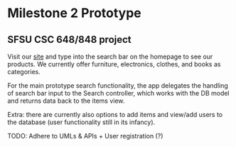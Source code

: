# Milestone 2 Prototype

## SFSU CSC 648/848 project

Visit our [site](http://sfsuswe.com/~su16g03/prototype) and type into the search 
bar on the homepage to see our products. We currently offer furniture, electronics, 
clothes, and books as categories.

For the main prototype search functionality, the app delegates the handling of 
search bar input to the Search controller, which works with the DB model and returns 
data back to the items view.

Extra: there are currently also options to add items and view/add users to the 
database (user functionality still in its infancy).

TODO: Adhere to UMLs & APIs + User registration (?)
